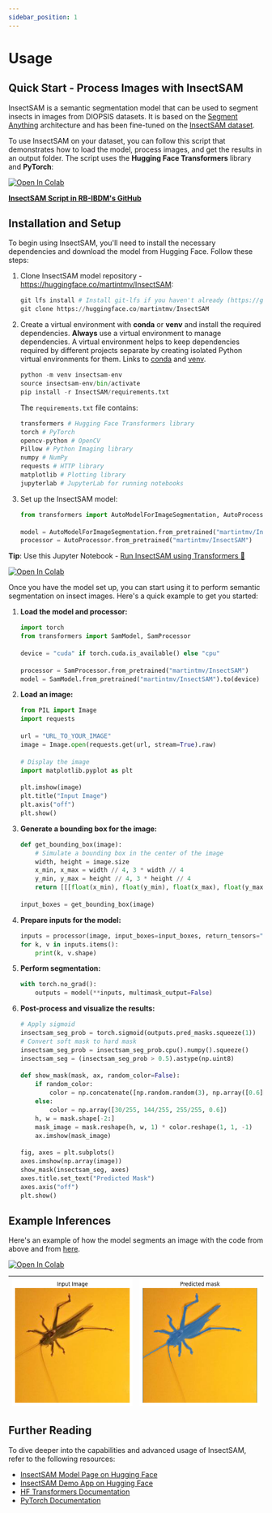 ```yaml
---
sidebar_position: 1
---
```

# Usage

## Quick Start - Process Images with InsectSAM

InsectSAM is a semantic segmentation model that can be used to segment insects in images from DIOPSIS datasets. It is based on the [Segment Anything](https://segment-anything.com) architecture and has been fine-tuned on the [InsectSAM dataset](https://huggingface.co/datasets/martintmv/rb-ibdm-l).

To use InsectSAM on your dataset, you can follow this script that demonstrates how to load the model, process images, and get the results in an output folder. The script uses the **Hugging Face Transformers** library and **PyTorch**:

<a href="https://colab.research.google.com/github/martintmv-git/RB-IBDM/blob/main/InsectSAM/insectsam_script.ipynb" target="_parent">
  <img src="https://colab.research.google.com/assets/colab-badge.svg" alt="Open In Colab"/>
</a>

**[InsectSAM Script in RB-IBDM's GitHub](https://github.com/martintmv-git/RB-IBDM/tree/main/Image%20Processing%20Scripts/InsectSAM)**

## Installation and Setup

To begin using InsectSAM, you'll need to install the necessary dependencies and download the model from Hugging Face. Follow these steps:

1. Clone InsectSAM model repository - https://huggingface.co/martintmv/InsectSAM:

   ```python
   git lfs install # Install git-lfs if you haven't already (https://git-lfs.com)
   git clone https://huggingface.co/martintmv/InsectSAM 
   ```

2. Create a virtual environment with **conda** or **venv** and install the required dependencies. **Always** use a virtual environment to manage dependencies. A virtual environment helps to keep dependencies required by different projects separate by creating isolated Python virtual environments for them. Links to [conda](https://conda.io/projects/conda/en/latest/user-guide/install/index.html) and [venv](https://docs.python.org/3/library/venv.html).

   ```python
   python -m venv insectsam-env
   source insectsam-env/bin/activate
   pip install -r InsectSAM/requirements.txt
   ```

   The `requirements.txt` file contains:
   
      ```python
      transformers # Hugging Face Transformers library
      torch # PyTorch
      opencv-python # OpenCV
      Pillow # Python Imaging library
      numpy # NumPy
      requests # HTTP library
      matplotlib # Plotting library
      jupyterlab # JupyterLab for running notebooks
      ```

3. Set up the InsectSAM model:

   ```python
   from transformers import AutoModelForImageSegmentation, AutoProcessor

   model = AutoModelForImageSegmentation.from_pretrained("martintmv/InsectSAM")
   processor = AutoProcessor.from_pretrained("martintmv/InsectSAM")
   ```

**Tip**: Use this Jupyter Notebook - [Run InsectSAM using Transformers 🤗](https://github.com/martintmv-git/RB-IBDM/blob/main/InsectSAM/Run_InsectSAM_Inference_Transformers.ipynb)

<a href="https://colab.research.google.com/github/martintmv-git/RB-IBDM/blob/main/InsectSAM/Run_InsectSAM_Inference_Transformers.ipynb" target="_parent">
  <img src="https://colab.research.google.com/assets/colab-badge.svg" alt="Open In Colab"/>
</a>

Once you have the model set up, you can start using it to perform semantic segmentation on insect images. Here's a quick example to get you started:

1. **Load the model and processor:**
   ```python
   import torch
   from transformers import SamModel, SamProcessor

   device = "cuda" if torch.cuda.is_available() else "cpu"

   processor = SamProcessor.from_pretrained("martintmv/InsectSAM")
   model = SamModel.from_pretrained("martintmv/InsectSAM").to(device)
   ```

2. **Load an image:**
   ```python
   from PIL import Image
   import requests

   url = "URL_TO_YOUR_IMAGE"
   image = Image.open(requests.get(url, stream=True).raw)

   # Display the image
   import matplotlib.pyplot as plt

   plt.imshow(image)
   plt.title("Input Image")
   plt.axis("off")
   plt.show()
   ```

3. **Generate a bounding box for the image:**
   ```python
   def get_bounding_box(image):
       # Simulate a bounding box in the center of the image
       width, height = image.size
       x_min, x_max = width // 4, 3 * width // 4
       y_min, y_max = height // 4, 3 * height // 4
       return [[[float(x_min), float(y_min), float(x_max), float(y_max)]]]

   input_boxes = get_bounding_box(image)
   ```

4. **Prepare inputs for the model:**
   ```python
   inputs = processor(image, input_boxes=input_boxes, return_tensors="pt").to(device)
   for k, v in inputs.items():
       print(k, v.shape)
   ```
5. **Perform segmentation:**
   ```python
   with torch.no_grad():
       outputs = model(**inputs, multimask_output=False)
   ```

6. **Post-process and visualize the results:**
   ```python
   # Apply sigmoid
   insectsam_seg_prob = torch.sigmoid(outputs.pred_masks.squeeze(1))
   # Convert soft mask to hard mask
   insectsam_seg_prob = insectsam_seg_prob.cpu().numpy().squeeze()
   insectsam_seg = (insectsam_seg_prob > 0.5).astype(np.uint8)

   def show_mask(mask, ax, random_color=False):
       if random_color:
           color = np.concatenate([np.random.random(3), np.array([0.6])], axis=0)
       else:
           color = np.array([30/255, 144/255, 255/255, 0.6])
       h, w = mask.shape[-2:]
       mask_image = mask.reshape(h, w, 1) * color.reshape(1, 1, -1)
       ax.imshow(mask_image)

   fig, axes = plt.subplots()
   axes.imshow(np.array(image))
   show_mask(insectsam_seg, axes)
   axes.title.set_text("Predicted Mask")
   axes.axis("off")
   plt.show()
   ```


## Example Inferences

Here's an example of how the model segments an image with the code from above and from [here](https://github.com/martintmv-git/RB-IBDM/blob/main/InsectSAM/Run_InsectSAM_Inference_Transformers.ipynb).

<a href="https://colab.research.google.com/github/martintmv-git/RB-IBDM/blob/main/InsectSAM/Run_InsectSAM_Inference_Transformers.ipynb" target="_parent">
  <img src="https://colab.research.google.com/assets/colab-badge.svg" alt="Open In Colab"/>
</a>

| ![Inference 1](../../static/img/inference1.png) | ![Inference 2](../../static/img/inference2.png) |
|:--------------------------------------------------:|:--------------------------------------------------:|

## Further Reading

To dive deeper into the capabilities and advanced usage of InsectSAM, refer to the following resources:

- [InsectSAM Model Page on Hugging Face](https://huggingface.co/martintmv/InsectSAM)
- [InsectSAM Demo App on Hugging Face](https://huggingface.co/spaces/martintmv/InsectSAM)
- [HF Transformers Documentation](https://huggingface.co/transformers/)
- [PyTorch Documentation](https://pytorch.org/docs/stable/index.html)
